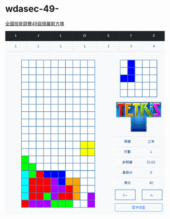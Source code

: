 # wdasec-49-
<a target='_blank' href='https://adha9990.github.io/wdasec-49-tetris/'>全國技能競賽49屆俄羅斯方塊</a>

<a target='_blank' href='https://adha9990.github.io/wdasec-49-tetris/'>
    <img width='600' src='https://github.com/adha9990/wdasec-49-tetris/blob/master/source/unknown.png'/>
</a>
